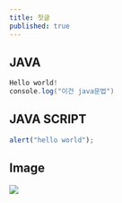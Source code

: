 ```yaml
---
title: 첫글
published: true
---
```



## JAVA

```java
Hello world!
console.log("이건 java문법")
```

## JAVA SCRIPT
```js
alert("hello world");
```

## Image

![](https://guides.github.com/activities/hello-world/branching.png)
